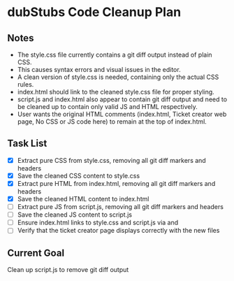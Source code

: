 # dubStubs Code Cleanup Plan

## Notes
- The style.css file currently contains a git diff output instead of plain CSS.
- This causes syntax errors and visual issues in the editor.
- A clean version of style.css is needed, containing only the actual CSS rules.
- index.html should link to the cleaned style.css file for proper styling.
- script.js and index.html also appear to contain git diff output and need to be cleaned up to contain only valid JS and HTML respectively.
- User wants the original HTML comments (index.html, Ticket creator web page, No CSS or JS code here) to remain at the top of index.html.

## Task List
- [x] Extract pure CSS from style.css, removing all git diff markers and headers
- [x] Save the cleaned CSS content to style.css
- [x] Extract pure HTML from index.html, removing all git diff markers and headers
- [x] Save the cleaned HTML content to index.html
- [ ] Extract pure JS from script.js, removing all git diff markers and headers
- [ ] Save the cleaned JS content to script.js
- [ ] Ensure index.html links to style.css and script.js via <link rel="stylesheet" href="style.css"> and <script src="script.js"></script>
- [ ] Verify that the ticket creator page displays correctly with the new files

## Current Goal
Clean up script.js to remove git diff output
